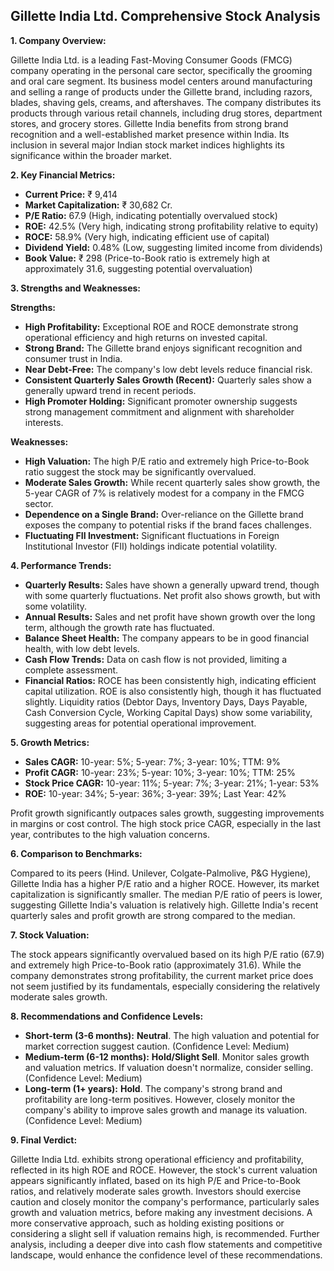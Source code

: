 ## Gillette India Ltd. Comprehensive Stock Analysis

**1. Company Overview:**

Gillette India Ltd. is a leading Fast-Moving Consumer Goods (FMCG) company operating in the personal care sector, specifically the grooming and oral care segment.  Its business model centers around manufacturing and selling a range of products under the Gillette brand, including razors, blades, shaving gels, creams, and aftershaves.  The company distributes its products through various retail channels, including drug stores, department stores, and grocery stores. Gillette India benefits from strong brand recognition and a well-established market presence within India.  Its inclusion in several major Indian stock market indices highlights its significance within the broader market.

**2. Key Financial Metrics:**

* **Current Price:** ₹ 9,414
* **Market Capitalization:** ₹ 30,682 Cr.
* **P/E Ratio:** 67.9 (High, indicating potentially overvalued stock)
* **ROE:** 42.5% (Very high, indicating strong profitability relative to equity)
* **ROCE:** 58.9% (Very high, indicating efficient use of capital)
* **Dividend Yield:** 0.48% (Low, suggesting limited income from dividends)
* **Book Value:** ₹ 298 (Price-to-Book ratio is extremely high at approximately 31.6, suggesting potential overvaluation)


**3. Strengths and Weaknesses:**

**Strengths:**

* **High Profitability:**  Exceptional ROE and ROCE demonstrate strong operational efficiency and high returns on invested capital.
* **Strong Brand:**  The Gillette brand enjoys significant recognition and consumer trust in India.
* **Near Debt-Free:** The company's low debt levels reduce financial risk.
* **Consistent Quarterly Sales Growth (Recent):**  Quarterly sales show a generally upward trend in recent periods.
* **High Promoter Holding:**  Significant promoter ownership suggests strong management commitment and alignment with shareholder interests.


**Weaknesses:**

* **High Valuation:** The high P/E ratio and extremely high Price-to-Book ratio suggest the stock may be significantly overvalued.
* **Moderate Sales Growth:** While recent quarterly sales show growth, the 5-year CAGR of 7% is relatively modest for a company in the FMCG sector.
* **Dependence on a Single Brand:**  Over-reliance on the Gillette brand exposes the company to potential risks if the brand faces challenges.
* **Fluctuating FII Investment:**  Significant fluctuations in Foreign Institutional Investor (FII) holdings indicate potential volatility.


**4. Performance Trends:**

* **Quarterly Results:** Sales have shown a generally upward trend, though with some quarterly fluctuations. Net profit also shows growth, but with some volatility.
* **Annual Results:**  Sales and net profit have shown growth over the long term, although the growth rate has fluctuated.
* **Balance Sheet Health:**  The company appears to be in good financial health, with low debt levels.
* **Cash Flow Trends:**  Data on cash flow is not provided, limiting a complete assessment.
* **Financial Ratios:** ROCE has been consistently high, indicating efficient capital utilization. ROE is also consistently high, though it has fluctuated slightly.  Liquidity ratios (Debtor Days, Inventory Days, Days Payable, Cash Conversion Cycle, Working Capital Days) show some variability, suggesting areas for potential operational improvement.


**5. Growth Metrics:**

* **Sales CAGR:** 10-year: 5%; 5-year: 7%; 3-year: 10%; TTM: 9%
* **Profit CAGR:** 10-year: 23%; 5-year: 10%; 3-year: 10%; TTM: 25%
* **Stock Price CAGR:** 10-year: 11%; 5-year: 7%; 3-year: 21%; 1-year: 53%
* **ROE:** 10-year: 34%; 5-year: 36%; 3-year: 39%; Last Year: 42%

Profit growth significantly outpaces sales growth, suggesting improvements in margins or cost control.  The high stock price CAGR, especially in the last year, contributes to the high valuation concerns.


**6. Comparison to Benchmarks:**

Compared to its peers (Hind. Unilever, Colgate-Palmolive, P&G Hygiene), Gillette India has a higher P/E ratio and a higher ROCE.  However, its market capitalization is significantly smaller.  The median P/E ratio of peers is lower, suggesting Gillette India's valuation is relatively high.  Gillette India's recent quarterly sales and profit growth are strong compared to the median.


**7. Stock Valuation:**

The stock appears significantly overvalued based on its high P/E ratio (67.9) and extremely high Price-to-Book ratio (approximately 31.6). While the company demonstrates strong profitability, the current market price does not seem justified by its fundamentals, especially considering the relatively moderate sales growth.


**8. Recommendations and Confidence Levels:**

* **Short-term (3-6 months):** **Neutral**.  The high valuation and potential for market correction suggest caution.  (Confidence Level: Medium)
* **Medium-term (6-12 months):** **Hold/Slight Sell**.  Monitor sales growth and valuation metrics.  If valuation doesn't normalize, consider selling. (Confidence Level: Medium)
* **Long-term (1+ years):** **Hold**.  The company's strong brand and profitability are long-term positives. However,  closely monitor the company's ability to improve sales growth and manage its valuation. (Confidence Level: Medium)


**9. Final Verdict:**

Gillette India Ltd. exhibits strong operational efficiency and profitability, reflected in its high ROE and ROCE. However, the stock's current valuation appears significantly inflated, based on its high P/E and Price-to-Book ratios, and relatively moderate sales growth.  Investors should exercise caution and closely monitor the company's performance, particularly sales growth and valuation metrics, before making any investment decisions.  A more conservative approach, such as holding existing positions or considering a slight sell if valuation remains high, is recommended.  Further analysis, including a deeper dive into cash flow statements and competitive landscape, would enhance the confidence level of these recommendations.
